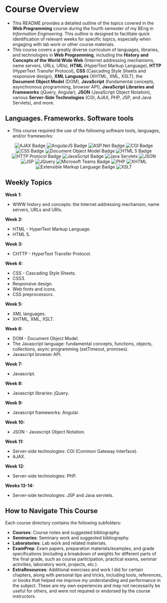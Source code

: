 # Course Overview

- This README provides a detailed outline of the topics covered in the **Web Programming** course during the fourth semester of my BEng in _Information Engineering_. This outline is designed to facilitate quick identification of relevant weeks for specific topics, especially when engaging with lab work or other course materials.
- This course covers a greatly diverse curriculum of languages, libraries, and technologies in **Web Programming**, including the **History and Concepts of the World Wide Web** (Internet addressing mechanisms, name servers, URLs, URIs), **HTML** (HyperText Markup Language), **HTTP** (HyperText Transfer Protocol), **CSS** (Cascading Style Sheets and responsive design), **XML Languages** (XHTML, XML, XSLT), the **Document Object Model** (DOM), **JavaScript** (fundamental concepts, asynchronous programming, browser API), **JavaScript Libraries and Frameworks** (jQuery, Angular), **JSON** (JavaScript Object Notation), various **Server-Side Technologies** (CGI, AJAX, PHP, JSP, and Java Servlets), and more.

## Languages. Frameworks. Software tools

- This course required the use of the following software tools, languages, and/or frameworks:

<div align="center">
  
<p>
  <img alt="AJAX Badge" src="https://img.shields.io/badge/AJAX-%230055A4?style=for-the-badge&logo=ajax&logoColor=white">
  <img alt="AngularJS Badge" src="https://img.shields.io/badge/Angular JS-%23DD0031?style=for-the-badge&logo=angular&logoColor=white">
  <img alt="ASP.Net Badge" src="https://img.shields.io/badge/ASP.Net-%23512BD4?style=for-the-badge&logo=aspdotnet&logoColor=white">
  <img alt="CGI Badge" src="https://img.shields.io/badge/CGI Common Gateway Interface-%23005F9E?style=for-the-badge&logo=cgi&logoColor=white">
  <img alt="CSS Badge" src="https://img.shields.io/badge/CSS-%23264DE4?style=for-the-badge&logo=css&logoColor=white">
  <img alt="Document Object Model Badge" src="https://img.shields.io/badge/Document Object Model-%23A9703C?style=for-the-badge&logo=dom&logoColor=white"> 
  <img alt="HTML 5 Badge" src="https://img.shields.io/badge/HTML5-%23E34F26?style=for-the-badge&logo=html5&logoColor=white"> 
  <img alt="HTTP Protocol Badge" src="https://img.shields.io/badge/HTTP Protocol-%23005A9C?style=for-the-badge&logo=http&logoColor=white"> 
  <img alt="JavaScript Badge" src="https://img.shields.io/badge/JavaScript-%23E6AC00?style=for-the-badge&logo=javascript&logoColor=white"> 
  <img alt="Java Servlets" src="https://img.shields.io/badge/Java Servlets-%23E51C23?style=for-the-badge&logo=javaservlets&logoColor=white"> 
  <img alt="JSON" src="https://img.shields.io/badge/JSON-%23000000?style=for-the-badge&logo=json&logoColor=white"> 
  <img alt="JSP" src="https://img.shields.io/badge/JSP-%234479A1?style=for-the-badge&logo=jsp&logoColor=white">
  <img alt="JQuery" src="https://img.shields.io/badge/JQuery-%230769AD?style=for-the-badge&logo=jquery&logoColor=white">
  <img alt="Microsoft Teams Badge" src="https://img.shields.io/badge/Microsoft Teams-%236264A7?style=for-the-badge&logo=microsoftteams&logoColor=white">
  <img alt="PHP" src="https://img.shields.io/badge/PHP-%23777BB4?style=for-the-badge&logo=php&logoColor=white">
  <img alt="XHTML" src="https://img.shields.io/badge/XHTML-%231B5684?style=for-the-badge&logo=xhtml&logoColor=white">
  <img alt="Extensible Markup Language Badge" src="https://img.shields.io/badge/XML Extensible Markup Language-%23000000?style=for-the-badge&logo=xml&logoColor=white"> 
  <img alt="XSLT" src="https://img.shields.io/badge/XSLT-%23EB8D47?style=for-the-badge&logo=xslt&logoColor=white"> 
</p>
  
</div>

## Weekly Topics

**Week 1:** 
- WWW history and concepts: the Internet addressing mechanism, name servers, URLs and URIs.

**Week 2:**
- HTML - HyperText Markup Language.
- HTML 5.

**Week 3:**
- CHTTP - HyperText Transfer Protocol.

**Week 4:**
- CSS - Cascading Style Sheets.
- CSS3.
- Responsive design.
- Web fonts and icons.
- CSS preprocessors.

**Week 5:**
- XML languages.
- XHTML, XML, XSLT.

**Week 6:**
- DOM - Document Object Model.
- The Javascript language: fundamental concepts, functions, objects, collections, async programming (setTimeout, promises).
- Javascript browser API.

**Week 7:**
- Javascript.

**Week 8:**
- Javascript libraries: jQuery.

**Week 9:**
- Javascript frameworks: Angular.

**Week 10:**
- JSON - Javascript Object Notation.

**Week 11:**
- Server-side technologies: CGI (Common Gateway Interface).
- AJAX.

**Week 12:**
- Server-side technologies: PHP. 

**Weeks 13-14:**
- Server-side technologies: JSP and Java servlets.

## How to Navigate This Course

Each course directory contains the following subfolders:

- **Courses**: Course notes and suggested bibliography.
- **Seminaries**: Seminary work and suggested bibliography.
- **Laboratories**: Lab work and related materials.
- **ExamPrep**: Exam papers, preparation materials/examples, and grade specifications (including a breakdown of weights for different parts of the final grade, such as course participation, practical exams, seminar activities, laboratory work, projects, etc.).
- **ExtraResources**: Additional exercises and work I did for certain chapters, along with personal tips and tricks, including tools, references, or books that helped me improve my understanding and performance in the subject. These are my own experiences and may not necessarily be useful for others, and were not required or endorsed by the course instructors.

